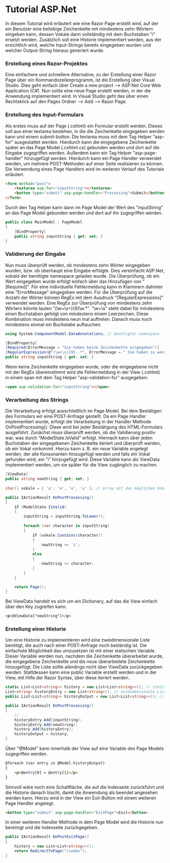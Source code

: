 # Tutorial ASP.Net

In diesem Tutorial wird erläutert wie eine Razor Page erstellt wird, auf der ein Benutzer eine beliebige Zeichenkette mit mindestens zehn Wörtern eingeben kann, dessen Vokale dann vollständig mit dem Buchstaben "i" ersetzt werden. Zusätzlich soll eine Historie implementiert werden, aus der ersichtlich wird, welche Input-Strings bereits eingegeben wurden und welcher Output-String hieraus generiert wurde.



### Erstellung eines Razor-Projektes

Eine einfachere und schnellere Alternative, zu der Erstellung einer Razor Page über ein Kommandozeilenprogramm, ist die Erstellung über Visual Studio. Dies geht einfach über Create a new project -->  ASP.Net Core Web Application (C#). Nun sollte eine neue Page erstellt werden, in der die Anwendung implementiert wird. In Visual Studio geht das über einen Rechtsklick auf den Pages Ordner --> Add --> Razor Page.



### Erstellung des Input-Formulars

Als erstes muss auf der Page (.cshtml) ein Formular erstellt werden. Dieses soll aus einer textarea bestehen, in die die Zeichenkette eingegeben werden kann und einem submit-button. Die textarea muss mit dem Tag Helper "asp-for" ausgestattet werden. Hierdurch kann die eingegebene Zeichenkette später an das Page Model (.cshtml.cs) gebunden werden und dort auf die Eingabe zugegriffen werden. Außerdem kann ein Tag Helper "asp-page-handler" hinzugefügt werden. Hierdurch kann ein Page Handler verwendet werden, um mehrere POST-Methoden auf einer Seite realisieren zu können. Die Verwendung eines Page Handlers wird im weiteren Verlauf des Tutorials erläutert.

```html
<form method="post">
	<textarea asp-for="inputString"></textarea>
    <button type="submit" asp-page-handler="Processing">Submit</button>
</form>
```

 Durch den Tag Helper kann dann im Page Model der Wert des "inputString" an das Page Model gebunden werden und dort auf ihn zugegriffen werden.

```c#
public class MainModel : PageModel
{
	[BindProperty]
	public string inputString { get; set; }
}
```



### Validierung der Eingabe 

Nun muss überprüft werden, ob mindestens zehn Wörter eingegeben wurden, bzw. ob überhaupt eine Eingabe erfolgte. Dies vereinfacht ASP.Net, sobald der benötigte namespace geladen wurde. Die Überprüfung, ob ein Wert eingegeben wurde erfolgt einfach über das Hinzufügen von "[Required]". Für eine individuelle Fehlermeldung kann in Klammern dahinter eine "ErrorMessage" eingegeben werden. Für die Überprüfung auf die Anzahl der Wörter können RegEx mit dem Ausdruck "[RegularExpressions]" verwendet werden.  Eine RegEx zur Überprüfung von mindestens zehn Wörtern könnte lauten "(\w+\s+){9}\w.\*".  "\w+\s" steht dabei für mindestens einen Buchstaben gefolgt von mindestens einem Leerzeichen. Diese Kombination muss mindestens neun mal auftreten. Danach muss noch mindestens einmal ein Buchstabe auftauchen.

```c#
using System.ComponentModel.DataAnnotations; // benötigter namespace

[BindProperty]
[Required(ErrorMessage = "Sie haben keine Zeichenkette eingegeben")]
[RegularExpression(@"(\w+\s){9}..*", ErrorMessage = " Sie haben zu wenig Wörter eingegeben.")]
public string inputString { get; set; }
```

Wenn keine Zeichenkette eingegeben wurde, oder die eingegebene nicht mit der RegEx übereinstimmt wird die Fehlermeldung in der View (.cshtml) in einem span mit dem Tag Helper "asp-validation-for" ausgegeben:

```html
<span asp-validation-for="inputString"></span>
```



### Verarbeitung des Strings

Die Verarbeitung erfolgt ausschließlich im Page Model. Bei dem Bestätigen des Formulars wir eine POST-Anfrage gestellt. Da ein Page Handler implementiert wurde, erfolgt die Verarbeitung in der Handler Methode OnPostProcessing(). Diese wird bei jeder Bestätigung des HTML-Formulars ausgeführt. Zunächst muss überprüft werden, ob die Validierung positiv war, was durch "ModelState.IsValid" erfolgt. Hiernach kann über jeden Buchstaben der eingegebenen Zeichenkette iteriert und überprüft werden, ob ein Vokal vorkommt. Hierzu kann z. B. ein neue Variable angelegt werden, der alle Konsonanten hinzugefügt werden und falls ein Vokal gefunden wird, ein "i" hinzugefügt wird. Diese Variable kann als ViewData implementiert werden, um sie später für die View zugänglich zu machen. 

```c#
[ViewData]
public string newString { get; set; }
 
char[] vokale = { 'a', 'e', 'o', 'u' }; // Array mit den möglichen Vokalen

public IActionResult OnPostProcessing()
{
    if (ModelState.IsValid)
    {    
    	inputString = inputString.ToLower();
    	
        foreach (var character in inputString)
        {
            if (vokale.Contains(character))
            {
                newString += 'i';
            }
            else
            {
                newString += character;
            }
        }
    }

    return Page();
}
```

Bei ViewData handelt es sich um ein Dictionary, auf das die View einfach über den Key zugreifen kann.

```html
<p>@ViewData["newString"]</p>
```



### Erstellung einer Historie

Um eine Historie zu implementieren wird eine zweidimensionale Liste benötigt, die auch nach einer POST-Anfrage noch beständig ist. Die einfachste Möglichkeit das umzusetzen ist mit einer statischen Variable. Dieser Variable werden nun, nachdem die Zeichenkette überarbeitet wurde, die eingegebene Zeichenkette und die neue überarbeitete Zeichenkette hinzugefügt. Die Liste sollte allerdings nicht über ViewData zurückgegeben werden. Stattdessen kann eine public Variable erstellt werden und in der View, mit Hilfe der Razor Syntax, über diese iteriert werden.

```c#
static List<List<string>> history = new List<List<string>>(); // statische, dauerhafte Liste 
List<string> historyEntry = new List<string>(); // eindimensionale Liste für die aktuellen Werte
public List<List<string>> historyOutput = new List<List<string>>(); // Liste die in der View zurückgegeben wird

public IActionResult OnPostProcessing()
{
	// ...
	historyEntry.Add(inputString);
    historyEntry.Add(newString);
    history.Add(historyEntry);
    historyOutput = history;
}
```

Über "@Model" kann innerhalb der View auf eine Variable des Page Models zugegriffen werden. 

```html
@foreach (var entry in @Model.historyOutput)
{
    <p>@entry[0] = @entry[1]</p>
}
```

Sinnvoll wäre noch eine Schaltfläche, die auf die Indexseite zurückführt und die Historie danach löscht, damit die Anwendung als beendet angesehen werden kann. Hierzu wird in der View ein Exit-Button mit einem weiteren Page Handler angelegt.

```html
<button type="submit" asp-page-handler="ExitPage">Exit</button>
```

In einer weiteren Handler Methode in dem Page Model wird die Historie nun bereinigt und die Indexseite zurückgegeben.

```c#
public IActionResult OnPostExitPage()
{
    history = new List<List<string>>();
    return RedirectToPage("/index");
}
```



